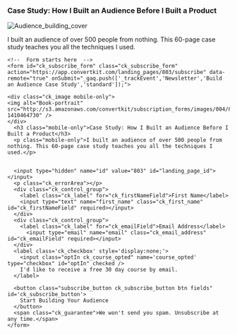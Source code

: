 <div class="ck_embed_form ck_horizontal_subscription_form">
  <div class="ck_embed_form_content">
      <h3 class="ck_embed_form_title">Case Study: How I Built an Audience Before I Built a Product</h3>
      <div class="ck_embed_description">
        <span class="ck_image">
          <img alt="Audience_building_cover" src="http://s3.amazonaws.com/convertkit/subscription_forms/images/004/812/227/standard/audience_building_cover.png?1410464730" />
        </span>
          <p>I built an audience of over 500 people from nothing. This 60-page case study teaches you all the techniques I used.</p>
      </div>
  </div>   
   
  <div id='ck_success_msg'  style='display:none;'>
    <p>Thanks! Now check your email.</p>
  </div>
  
    <!--  Form starts here  -->
    <form id="ck_subscribe_form" class="ck_subscribe_form" action="https://app.convertkit.com/landing_pages/803/subscribe" data-remote="true" onSubmit="_gaq.push(['_trackEvent','Newsletter','Build an Audience Case Study','standard']);">

    <div class="ck_image mobile-only">
    <img alt="Book-portrait" src="http://s3.amazonaws.com/convertkit/subscription_forms/images/004/812/227/standard/audience_building_cover.png?1410464730" />
    </div>
      <h3 class="mobile-only">Case Study: How I Built an Audience Before I Built a Product</h3>
      <p class="mobile-only">I built an audience of over 500 people from nothing. This 60-page case study teaches you all the techniques I used.</p>


      <input type="hidden" name="id" value="803" id="landing_page_id"></input>
      <p class="ck_errorArea"></p>
      <div class="ck_control_group">
        <label class="ck_label" for="ck_firstNameField">First Name</label>
        <input type="text" name="first_name" class="ck_first_name" id="ck_firstNameField" required></input>
      </div>  
      <div class="ck_control_group">
        <label class="ck_label" for="ck_emailField">Email Address</label>
          <input type="email" name="email" class="ck_email_address" id="ck_emailField" required></input>
      </div>
      <label class='ck_checkbox' style='display:none;'>
        <input class="optIn ck_course_opted" name='course_opted' type="checkbox" id="optIn" checked />
        I'd like to receive a free 30 day course by email.
      </label>

      <button class="subscribe_button ck_subscribe_button btn fields" id='ck_subscribe_button'>
        Start Building Your Audience
      </button>
      <span class="ck_guarantee">We won't send you spam. Unsubscribe at any time.</span>
    </form>
  </div>
